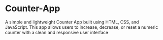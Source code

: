 # Counter-App
A simple and lightweight Counter App built using HTML, CSS, and JavaScript. This app allows users to increase, decrease, or reset a numeric counter with a clean and responsive user interface
